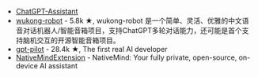 - [ChatGPT-Assistant](https://github.com/houaohui/ChatGPT-Assistant)
- [wukong-robot](https://github.com/wzpan/wukong-robot) - 5.8k ★, wukong-robot 是一个简单、灵活、优雅的中文语音对话机器人/智能音箱项目，支持ChatGPT多轮对话能力，还可能是首个支持脑机交互的开源智能音箱项目。
- [gpt-pilot](https://github.com/Pythagora-io/gpt-pilot) - 28.4k ★, The first real AI developer
- [NativeMindExtension](https://github.com/NativeMindBrowser/NativeMindExtension) - NativeMind: Your fully private, open-source, on-device AI assistant